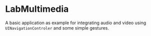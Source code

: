 # LabMultimedia

A basic application as example for integrating audio and video using ```UINavigationControler``` and some simple gestures.
